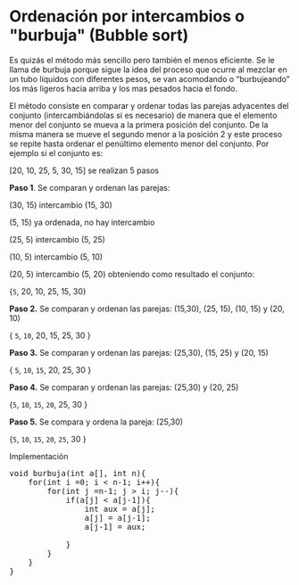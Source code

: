 # Ordenación por intercambios o "burbuja" (Bubble sort)

Es quizás el método más sencillo pero también el menos eficiente. Se le llama de burbuja porque sigue la idea del proceso que ocurre al mezclar en un tubo líquidos con diferentes pesos, se van acomodando o “burbujeando” los más ligeros hacia arriba y los mas pesados hacia el fondo.

El método consiste en comparar y ordenar todas las parejas adyacentes del conjunto (intercambiándolas si es necesario) de manera que el elemento menor del conjunto se mueva a la primera posición del conjunto. De la misma manera se mueve el segundo menor a la posición 2 y este proceso se repite hasta  ordenar el penúltimo elemento menor del conjunto.
Por ejemplo si el conjunto es:

[20,  10,  25,  5,  30,  15] 	se realizan 5 pasos

**Paso 1**. Se comparan y ordenan las parejas: 

(30, 15) intercambio (15, 30)

(5, 15)  ya ordenada, no hay intercambio

(25, 5) intercambio (5, 25)

(10, 5) intercambio (5, 10)

(20, 5) intercambio (5, 20) obteniendo como resultado el conjunto:

{`5`, 20, 10, 25, 15, 30} 


**Paso 2.** 
Se comparan y ordenan las parejas: (15,30), (25, 15), (10, 15) y (20, 10)
 
{ `5`, `10`, 20, 15, 25, 30 }

**Paso 3.** Se comparan y ordenan las parejas:
(25,30), (15, 25) y (20, 15) 

{ `5`, `10`, `15`, 20, 25, 30 }

**Paso 4.** Se comparan y ordenan las parejas: (25,30) y (20, 25) 

 
{`5`, `10`, `15`, `20`, 25, 30 }

**Paso 5.** Se compara y ordena la pareja: (25,30)   

{`5`, `10`, `15`, `20`, `25`, 30 }

Implementación

<pre>
void burbuja(int a[], int n){
	for(int i =0; i &lt n-1; i++){
		for(int j =n-1; j &gt i; j--){
			if(a[j] &lt a[j-1]){
				int aux = a[j];
				a[j] = a[j-1];
				a[j-1] = aux;
			
			}
		}
	}	
}
</pre>
